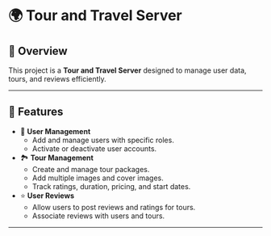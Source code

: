 # 🌍 Tour and Travel Server

## 📝 Overview

This project is a **Tour and Travel Server** designed to manage user data, tours, and reviews efficiently.

---

## 🚀 Features

- 🧑 **User Management**
  - Add and manage users with specific roles.
  - Activate or deactivate user accounts.
- 🏞️ **Tour Management**
  - Create and manage tour packages.
  - Add multiple images and cover images.
  - Track ratings, duration, pricing, and start dates.
- ⭐ **User Reviews**
  - Allow users to post reviews and ratings for tours.
  - Associate reviews with users and tours.

---
